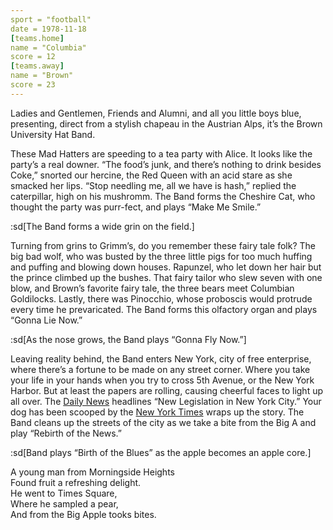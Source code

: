 ```yaml
---
sport = "football"
date = 1978-11-18
[teams.home]
name = "Columbia"
score = 12
[teams.away]
name = "Brown"
score = 23
---
```


Ladies and Gentlemen, Friends and Alumni, and all you little boys blue, presenting, direct from a stylish chapeau in the Austrian Alps, it’s the Brown University Hat Band.

These Mad Hatters are speeding to a tea party with Alice. It looks like the party’s a real downer. “The food’s junk, and there’s nothing to drink besides Coke,” snorted our hercine, the Red Queen with an acid stare as she smacked her lips. “Stop needling me, all we have is hash,” replied the caterpillar, high on his mushromm. The Band forms the Cheshire Cat, who thought the party was purr-fect, and plays “Make Me Smile.”

:sd[The Band forms a wide grin on the field.]

Turning from grins to Grimm’s, do you remember these fairy tale folk? The big bad wolf, who was busted by the three little pigs for too much huffing and puffing and blowing down houses. Rapunzel, who let down her hair but the prince climbed up the bushes. That fairy tailor who slew seven with one blow, and Brown’s favorite fairy tale, the three bears meet Columbian Goldilocks. Lastly, there was Pinocchio, whose proboscis would protrude every time he prevaricated. The Band forms this olfactory organ and plays “Gonna Lie Now.”

:sd[As the nose grows, the Band plays “Gonna Fly Now.”]

Leaving reality behind, the Band enters New York, city of free enterprise, where there’s a fortune to be made on any street corner. Where you take your life in your hands when you try to cross 5th Avenue, or the New York Harbor. But at least the papers are rolling, causing cheerful faces to light up all over. The <u>Daily News</u> headlines “New Legislation in New York City.” Your dog has been scooped by the <u>New York Times</u> wraps up the story. The Band cleans up the streets of the city as we take a bite from the Big A and play “Rebirth of the News.”

:sd[Band plays “Birth of the Blues” as the apple becomes an apple core.]

A young man from Morningside Heights\
Found fruit a refreshing delight.\
He went to Times Square,\
Where he sampled a pear,\
And from the Big Apple tooks bites.
